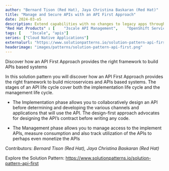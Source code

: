 ```yaml
---
author: "Bernard Tison (Red Hat), Jaya Christina Baskaran (Red Hat)"
title: "Manage and Secure APIs with an API First Approach"
date: 2024-03-o5
description: Extend capabilities with no changes to legacy apps through data integration and cause no impact to the existing stack
"Red Hat Products" : [    "3scale API Management",    "OpenShift Service Mesh"]
tags: [    "3scale", "apis"]
series: ["Cloud Native Applications"]
externalurl: "https://www.solutionpatterns.io/solution-pattern-api-first"
headerimage: "images/patterns/solution-pattern-api-first.png"
---
```






Discover how an API First Approach provides the right framework to build APIs based systems

<!--more-->

In this solution pattern you will discover how an API First Approach provides the right framework to build microservices and APIs based systems. The stages of an API life cycle cover both the implementation life cycle and the management life cycle.

* The Implementation phase allows you to collaboratively design an API before determining and developing the various channels and applications that will use the API. The design-first approach advocates for designing the API’s contract before writing any code.

* The Management phase allows you to manage access to the implement APIs, measure consumption and also track utilization of the APIs to perhaps even monetize the APIs



Contributors: _Bernard Tison (Red Hat), Jaya Christina Baskaran (Red Hat)_

Explore the Solution Pattern: https://www.solutionpatterns.io/solution-pattern-api-first